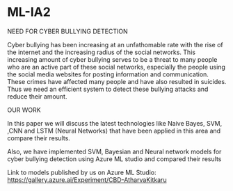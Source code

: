 # ML-IA2
NEED FOR CYBER BULLYING DETECTION

Cyber bullying has been increasing at an unfathomable rate with the rise of the internet and the increasing radius of the social networks. This increasing amount of cyber bullying serves to be a threat to many people who are an active part of these social networks, especially the people using the social media websites for posting information and communication. These crimes have affected many people and have also resulted in suicides. Thus we need an efficient system to detect these
bullying attacks and reduce their amount. 


OUR WORK 

In this paper we will discuss the latest technologies like Naive Bayes, SVM, ,CNN and LSTM (Neural Networks) that have been applied in this area and compare their results.

Also, we have implemented SVM, Bayesian and Neural network models for cyber bullying detection using Azure ML studio and compared their results

Link to models published by us on Azure ML Studio:
https://gallery.azure.ai/Experiment/CBD-AtharvaKitkaru
